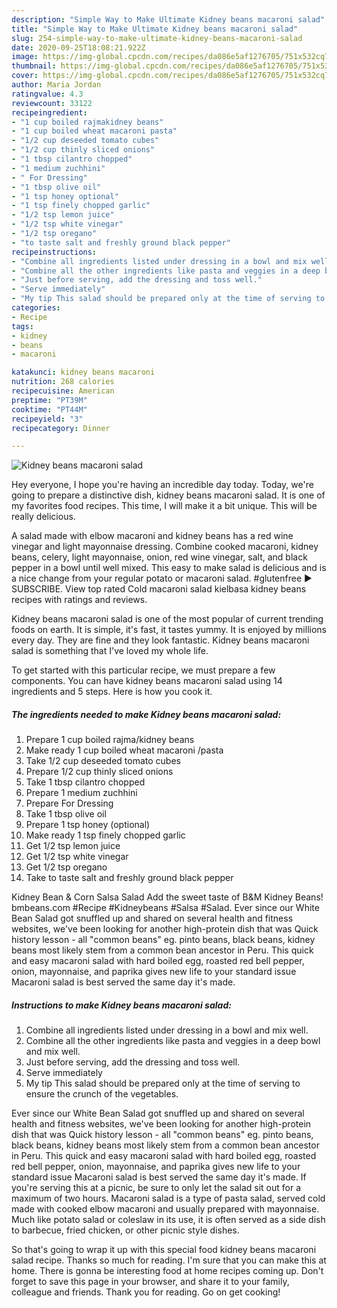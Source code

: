 ```yaml
---
description: "Simple Way to Make Ultimate Kidney beans macaroni salad"
title: "Simple Way to Make Ultimate Kidney beans macaroni salad"
slug: 254-simple-way-to-make-ultimate-kidney-beans-macaroni-salad
date: 2020-09-25T18:08:21.922Z
image: https://img-global.cpcdn.com/recipes/da086e5af1276705/751x532cq70/kidney-beans-macaroni-salad-recipe-main-photo.jpg
thumbnail: https://img-global.cpcdn.com/recipes/da086e5af1276705/751x532cq70/kidney-beans-macaroni-salad-recipe-main-photo.jpg
cover: https://img-global.cpcdn.com/recipes/da086e5af1276705/751x532cq70/kidney-beans-macaroni-salad-recipe-main-photo.jpg
author: Maria Jordan
ratingvalue: 4.3
reviewcount: 33122
recipeingredient:
- "1 cup boiled rajmakidney beans"
- "1 cup boiled wheat macaroni pasta"
- "1/2 cup deseeded tomato cubes"
- "1/2 cup thinly sliced onions"
- "1 tbsp cilantro chopped"
- "1 medium zuchhini"
- " For Dressing"
- "1 tbsp olive oil"
- "1 tsp honey optional"
- "1 tsp finely chopped garlic"
- "1/2 tsp lemon juice"
- "1/2 tsp white vinegar"
- "1/2 tsp oregano"
- "to taste salt and freshly ground black pepper"
recipeinstructions:
- "Combine all ingredients listed under dressing in a bowl and mix well."
- "Combine all the other ingredients like pasta and veggies in a deep bowl and mix well."
- "Just before serving, add the dressing and toss well."
- "Serve immediately"
- "My tip This salad should be prepared only at the time of serving to ensure the crunch of the vegetables."
categories:
- Recipe
tags:
- kidney
- beans
- macaroni

katakunci: kidney beans macaroni 
nutrition: 268 calories
recipecuisine: American
preptime: "PT39M"
cooktime: "PT44M"
recipeyield: "3"
recipecategory: Dinner

---
```



![Kidney beans macaroni salad](https://img-global.cpcdn.com/recipes/da086e5af1276705/751x532cq70/kidney-beans-macaroni-salad-recipe-main-photo.jpg)

Hey everyone, I hope you're having an incredible day today. Today, we're going to prepare a distinctive dish, kidney beans macaroni salad. It is one of my favorites food recipes. This time, I will make it a bit unique. This will be really delicious.

A salad made with elbow macaroni and kidney beans has a red wine vinegar and light mayonnaise dressing. Combine cooked macaroni, kidney beans, celery, light mayonnaise, onion, red wine vinegar, salt, and black pepper in a bowl until well mixed. This easy to make salad is delicious and is a nice change from your regular potato or macaroni salad. #glutenfree ► SUBSCRIBE. View top rated Cold macaroni salad kielbasa kidney beans recipes with ratings and reviews.

Kidney beans macaroni salad is one of the most popular of current trending foods on earth. It is simple, it's fast, it tastes yummy. It is enjoyed by millions every day. They are fine and they look fantastic. Kidney beans macaroni salad is something that I've loved my whole life.


To get started with this particular recipe, we must prepare a few components. You can have kidney beans macaroni salad using 14 ingredients and 5 steps. Here is how you cook it.

<!--inarticleads1-->

##### The ingredients needed to make Kidney beans macaroni salad:

1. Prepare 1 cup boiled rajma/kidney beans
1. Make ready 1 cup boiled wheat macaroni /pasta
1. Take 1/2 cup deseeded tomato cubes
1. Prepare 1/2 cup thinly sliced onions
1. Take 1 tbsp cilantro chopped
1. Prepare 1 medium zuchhini
1. Prepare  For Dressing
1. Take 1 tbsp olive oil
1. Prepare 1 tsp honey (optional)
1. Make ready 1 tsp finely chopped garlic
1. Get 1/2 tsp lemon juice
1. Get 1/2 tsp white vinegar
1. Get 1/2 tsp oregano
1. Take to taste salt and freshly ground black pepper


Kidney Bean &amp; Corn Salsa Salad Add the sweet taste of B&amp;M Kidney Beans! bmbeans.com #Recipe #Kidneybeans #Salsa #Salad. Ever since our White Bean Salad got snuffled up and shared on several health and fitness websites, we&#39;ve been looking for another high-protein dish that was Quick history lesson - all &#34;common beans&#34; eg. pinto beans, black beans, kidney beans most likely stem from a common bean ancestor in Peru. This quick and easy macaroni salad with hard boiled egg, roasted red bell pepper, onion, mayonnaise, and paprika gives new life to your standard issue Macaroni salad is best served the same day it&#39;s made. 

<!--inarticleads2-->

##### Instructions to make Kidney beans macaroni salad:

1. Combine all ingredients listed under dressing in a bowl and mix well.
1. Combine all the other ingredients like pasta and veggies in a deep bowl and mix well.
1. Just before serving, add the dressing and toss well.
1. Serve immediately
1. My tip This salad should be prepared only at the time of serving to ensure the crunch of the vegetables.


Ever since our White Bean Salad got snuffled up and shared on several health and fitness websites, we&#39;ve been looking for another high-protein dish that was Quick history lesson - all &#34;common beans&#34; eg. pinto beans, black beans, kidney beans most likely stem from a common bean ancestor in Peru. This quick and easy macaroni salad with hard boiled egg, roasted red bell pepper, onion, mayonnaise, and paprika gives new life to your standard issue Macaroni salad is best served the same day it&#39;s made. If you&#39;re serving this at a picnic, be sure to only let the salad sit out for a maximum of two hours. Macaroni salad is a type of pasta salad, served cold made with cooked elbow macaroni and usually prepared with mayonnaise. Much like potato salad or coleslaw in its use, it is often served as a side dish to barbecue, fried chicken, or other picnic style dishes. 

So that's going to wrap it up with this special food kidney beans macaroni salad recipe. Thanks so much for reading. I'm sure that you can make this at home. There is gonna be interesting food at home recipes coming up. Don't forget to save this page in your browser, and share it to your family, colleague and friends. Thank you for reading. Go on get cooking!
